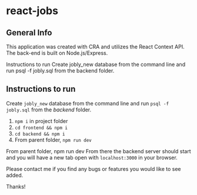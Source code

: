 # react-jobs

## General Info

This application was created with CRA and utilizes the React Context API. The back-end is built on Node.js/Express. 

Instructions to run
Create jobly_new database from the command line and run psql -f jobly.sql from the backend folder.

## Instructions to run

Create `jobly_new` database from the command line and run `psql -f jobly.sql` from the *backend* folder.

1) `npm i` in project folder
2) `cd frontend && npm i`
3) `cd backend && npm i`
4) From parent folder, `npm run dev`

From parent folder, npm run dev
From there the backend server should start and you will have a new tab open with `localhost:3000` in your browser.

Please contact me if you find any bugs or features you would like to see added.

Thanks!